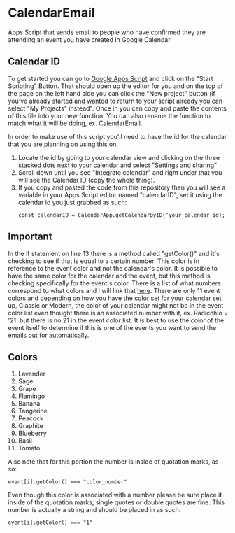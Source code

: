 # CalendarEmail
Apps Script that sends email to people who have confirmed they are attending an event you have created in Google Calendar.
## Calendar ID
To get started you can go to [Google Apps Script](https://www.google.com/script/start/) and click on the "Start Scripting" Button. That should open up the editor for you and on the top of the page on the left hand side you can click the "New project" button (if you've already started and wanted to return to your script already you can select "My Projects" instead". Once in you can copy and paste the contents of this file into your new function. You can also rename the function to match what it will be doing, ex. CalendarEmail.


In order to make use of this script you'll need to have the id for the calendar that you are planning on using this on.
1. Locate the id by going to your calendar view and clicking on the three stacked dots next to your calendar and select "Settings and sharing"
2. Scroll down until you see "Integrate calendar" and right under that you will see the Calendar ID (copy the whole thing).
3. If you copy and pasted the code from this repository then you will see a variable in your Apps Script editor named "calendarID", set it using the calendar id you just grabbed as such:
    ```
    const calendarID = CalendarApp.getCalendarByID('your_calendar_id);
    ```

## Important
In the if statement on line 13 there is a method called "getColor()" and it's checking to see if that is equal to a certain number. This color is in reference to the event color and not the calendar's color. It is possible to have the same color for the calendar and the event, but this method is checking specifically for the event's color. There is a list of what numbers correspond to what colors and I will link that [here](https://google-calendar-simple-api.readthedocs.io/en/latest/colors.html). There are only 11 event colors and depending on how you have the color set for your calendar set up, Classic or Modern, the color of your calendar might not be in the event color list even thought there is an associated number with it, ex. Radicchio = '21' but there is no 21 in the event color list. It is best to use the color of the event itself to determine if this is one of the events you want to send the emails out for automatically.

## Colors
1. Lavender
2. Sage
3. Grape
4. Flamingo
5. Banana
6. Tangerine
7. Peacock
8. Graphite
9. Blueberry
10. Basil
11. Tomato

Also note that for this portion the number is inside of quotation marks, as so:
```
event[i].getColor() === "color_number"
```
Even though this color is associated with a number please be sure place it inside of the quotation marks, single quotes or double quotes are fine. This number is actually a string and should be placed in as such:
```
event[i].getColor() === "1"
```
